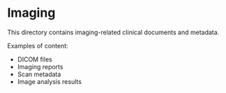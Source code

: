 # Imaging

This directory contains imaging-related clinical documents and metadata.

Examples of content:

- DICOM files
- Imaging reports
- Scan metadata
- Image analysis results
